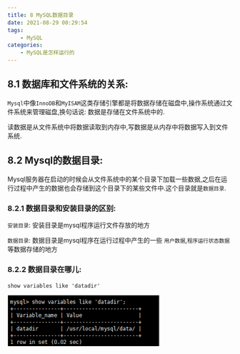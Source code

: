 ```yaml
---
title: 8 MySQL数据目录
date: 2021-08-29 00:29:54
tags:
    - MySQL
categories:
    - MySQL是怎样运行的
---
```


## 8.1 数据库和文件系统的关系:

`Mysql`中像`InnoDB`和`MyISAM`这类存储引擎都是将数据存储在磁盘中,操作系统通过文件系统来管理磁盘,换句话说: 数据是存储在文件系统中的.

读数据是从文件系统中将数据读取到内存中,写数据是从内存中将数据写入到文件系统.

## 8.2 Mysql的数据目录:

Mysql服务器在启动的时候会从文件系统中的某个目录下加载一些数据,之后在运行过程中产生的数据也会存储到这个目录下的某些文件中.这个目录就是`数据目录`.

### 8.2.1 数据目录和安装目录的区别:

`安装目录`: 安装目录是mysql程序运行文件存放的地方

`数据目录`: 数据目录是mysql程序在运行过程中产生的一些 `用户数据`,`程序运行状态数据`等数据存储的地方

### 8.2.2 数据目录在哪儿:

`show variables like 'datadir'`

![查看Mysql数据目录](8_MySQL数据目录/image-20210829003423480.png)

